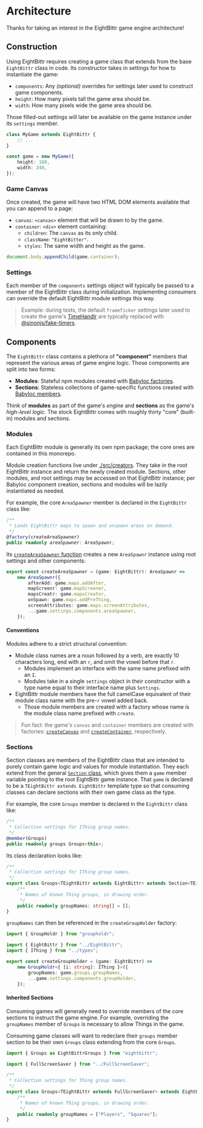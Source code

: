 # Architecture

Thanks for taking an interest in the EightBittr game engine architecture!

## Construction

Using EightBittr requires creating a game class that extends from the base `EightBittr` class in code.
Its constructor takes in settings for how to instantiate the game:

-   `components`: Any _(optional)_ overrides for settings later used to construct game components.
-   `height`: How many pixels tall the game area should be.
-   `width`: How many pixels wide the game area should be.

Those filled-out settings will later be available on the game instance under its `settings` member.

```ts
class MyGame extends EightBittr {
    // ...
}

const game = new MyGame({
    height: 160,
    width: 240,
});
```

### Game Canvas

Once created, the game will have two HTML DOM elements available that you can append to a page:

-   `canvas`: `<canvas>` element that will be drawn to by the game.
-   `container`: `<div>` element containing:
    -   `children`: The `canvas` as its only child.
    -   `className`: `"EightBitter"`.
    -   `styles`: The same width and height as the game.

```ts
document.body.appendChild(game.container);
```

### Settings

Each member of the `components` settings object will typically be passed to a member of the EightBittr class during initialization.
Implementing consumers can override the default EightBittr module settings this way.

> Example: during tests, the default `frameTicker` settings later used to create the game's [TimeHandlr](../../timehandlr/README.md) are typically replaced with [@sinonjs/fake-timers](https://github.com/sinonjs/fake-timers).

## Components

The `EightBittr` class contains a plethora of **"component"** members that represent the various areas of game engine logic.
Those components are split into two forms:

-   **Modules**: Stateful npm modules created with [BabyIoc factories](../../babyioc/README.md#factories).
-   **Sections**: Stateless collections of game-specific functions created with [BabyIoc members](../../babyioc/README.md#usage).

Think of **modules** as part of the game's _engine_ and **sections** as the game's _high-level logic_.
The stock EightBittr comes with roughly thirty "core" (built-in) modules and sections.

### Modules

Each EightBittr module is generally its own npm package; the core ones are contained in this monorepo.

Module creation functions live under [./src/creators](./src/creators).
They take in the root EightBittr instance and return the newly created module.
Sections, other modules, and root settings may be accessed on that EightBittr instance; per BabyIoc component creation, sections and modules will be lazily instantiated as needed.

For example, the core `AreaSpawner` member is declared in the `EightBittr` class like:

```ts
/**
 * Loads EightBittr maps to spawn and unspawn areas on demand.
 */
@factory(createAreaSpawner)
public readonly areaSpawner: AreaSpawnr;
```

Its [`createAreaSpawner` function](../src/creators/createAreaSpawner.ts) creates a new `AreaSpawnr` instance using root settings and other components:

```ts
export const createAreaSpawner = (game: EightBittr): AreaSpawnr =>
    new AreaSpawnr({
        afterAdd: game.maps.addAfter,
        mapScreenr: game.mapScreener,
        mapsCreatr: game.mapsCreator,
        onSpawn: game.maps.addPreThing,
        screenAttributes: game.maps.screenAttributes,
        ...game.settings.components.areaSpawner,
    });
```

#### Conventions

Modules adhere to a strict structural convention:

-   Module class names are a noun followed by a verb, are exactly 10 characters long, end with an `r`, and omit the vowel before that `r`.
    -   Modules implement an interface with the same name prefixed with an `I`.
    -   Modules take in a single `settings` object in their constructor with a type name equal to their interface name plus `Settings`.
-   EightBittr module members have the full camelCase equivalent of their module class name with the pre-`r` vowel added back.
    -   Those module members are created with a factory whose name is the module class name prefixed with `create`.

> Fun fact: the game's `canvas` and `container` members are created with factories: [`createCanvas`](../src/creators/createCanvas.ts) and [`createContainer`](../src/creators/createContainer.ts), respectively.

### Sections

Section classes are members of the EightBittr class that are intended to purely contain game logic and values for module instantiation.
They each extend from the general [`Section` class](../src/sections/Section.ts), which gives them a `game` member variable pointing to the root EightBittr game instance.
That `game` is declared to be a `TEightBittr extends EightBittr` template type so that consuming classes can declare sections with their own game class as the type.

For example, the core `Groups` member is declared in the `EightBittr` class like:

```ts
/**
 * Collection settings for IThing group names.
 */
@member(Groups)
public readonly groups Groups<this>;
```

Its class declaration looks like:

```ts
/**
 * Collection settings for IThing group names.
 */
export class Groups<TEightBittr extends EightBittr> extends Section<TEightBittr> {
    /**
     * Names of known Thing groups, in drawing order.
     */
    public readonly groupNames: string[] = [];
}
```

`groupNames` can then be referenced in the `createGroupHolder` factory:

```ts
import { GroupHoldr } from "groupholdr";

import { EightBittr } from "../EightBittr";
import { IThing } from "../types";

export const createGroupHolder = (game: EightBittr) =>
    new GroupHoldr<{ [i: string]: IThing }>({
        groupNames: game.groups.groupNames,
        ...game.settings.components.groupHolder,
    });
```

#### Inherited Sections

Consuming games will generally need to override members of the core sections to instruct the game engine.
For example, overriding the `groupNames` member of `Groups` is necessary to allow Things in the game.

Consuming game classes will want to redeclare their `groups` member section to be their own `Groups` class extending from the core `Groups`.

```ts
import { Groups as EightBittrGroups } from "eightbittr";

import { FullScreenSaver } from "../FullScreenSaver";

/**
 * Collection settings for Thing group names.
 */
export class Groups<TEightBittr extends FullScreenSaver> extends EightBittrGroups<TEightBittr> {
    /**
     * Names of known Thing groups, in drawing order.
     */
    public readonly groupNames = ["Players", "Squares"];
}
```

